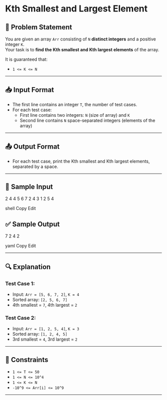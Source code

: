 # Kth Smallest and Largest Element

## 🧩 Problem Statement

You are given an array `Arr` consisting of `N` **distinct integers** and a positive integer `K`.  
Your task is to **find the Kth smallest and Kth largest elements** of the array.

It is guaranteed that:
- `1 <= K <= N`

---

## 📥 Input Format

- The first line contains an integer `T`, the number of test cases.
- For each test case:
  - First line contains two integers: `N` (size of array) and `K`
  - Second line contains `N` space-separated integers (elements of the array)

---

## 📤 Output Format

- For each test case, print the Kth smallest and Kth largest elements, separated by a space.

---

## 🧪 Sample Input

2
4 4
5 6 7 2
4 3
1 2 5 4

shell
Copy
Edit

## ✅ Sample Output

7 2
4 2

yaml
Copy
Edit

---

## 🔍 Explanation

### Test Case 1:
- Input: `Arr = [5, 6, 7, 2]`, `K = 4`
- Sorted array: `[2, 5, 6, 7]`
- 4th smallest = `7`, 4th largest = `2`

### Test Case 2:
- Input: `Arr = [1, 2, 5, 4]`, `K = 3`
- Sorted array: `[1, 2, 4, 5]`
- 3rd smallest = `4`, 3rd largest = `2`

---

## 📌 Constraints

- `1 <= T <= 50`
- `1 <= N <= 10^4`
- `1 <= K <= N`
- `-10^9 <= Arr[i] <= 10^9`

---
